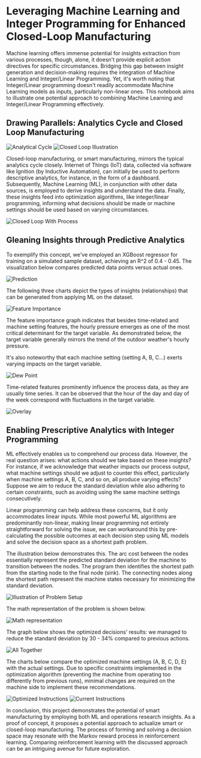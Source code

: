 # Leveraging Machine Learning and Integer Programming for Enhanced Closed-Loop Manufacturing

Machine learning offers immense potential for insights extraction from various processes, though, alone, it doesn't provide explicit action directives for specific circumstances. Bridging this gap between insight generation and decision-making requires the integration of Machine Learning and Integer/Linear Programming. Yet, it's worth noting that Integer/Linear programming doesn't readily accommodate Machine Learning models as inputs, particularly non-linear ones. This notebook aims to illustrate one potential approach to combining Machine Learning and Integer/Linear Programming effectively.

## Drawing Parallels: Analytics Cycle and Closed Loop Manufacturing

![Analytical Cycle](./resources/Analytics_cycle.png)
![Closed Loop Illustration](./resources/grantek.png)

Closed-loop manufacturing, or smart manufacturing, mirrors the typical analytics cycle closely. Internet of Things (IoT) data, collected via software like Ignition (by Inductive Automation), can initially be used to perform descriptive analytics, for instance, in the form of a dashboard. Subsequently, Machine Learning (ML), in conjunction with other data sources, is employed to derive insights and understand the data. Finally, these insights feed into optimization algorithms, like integer/linear programming, informing what decisions should be made or machine settings should be used based on varying circumstances.

![Closed Loop With Process](./resources/closed_loop_manufacturing.png)

## Gleaning Insights through Predictive Analytics
To exemplify this concept, we've employed an XGBoost regressor for training on a simulated sample dataset, achieving an R^2 of 0.4 - 0.45. The visualization below compares predicted data points versus actual ones.

![Prediction](./resources/Prediction.png)

The following three charts depict the types of insights (relationships) that can be generated from applying ML on the dataset.

![Feature Importance](./resources/Feature.png)

The feature importance graph indicates that besides time-related and machine setting features, the hourly pressure emerges as one of the most critical determinant for the target variable. As demonstrated below, the target variable generally mirrors the trend of the outdoor weather's hourly pressure.

It's also noteworthy that each machine setting (setting A, B, C…) exerts varying impacts on the target variable.

![Dew Point](./resources/Pressure.png)

Time-related features prominently influence the process data, as they are usually time series. It can be observed that the hour of the day and day of the week correspond with fluctuations in the target variable.

![Overlay](./resources/Overlay.png)

## Enabling Prescriptive Analytics with Integer Programming
ML effectively enables us to comprehend our process data. However, the real question arises: what actions should we take based on these insights? For instance, if we acknowledge that weather impacts our process output, what machine settings should we adjust to counter this effect, particularly when machine settings A, B, C, and so on, all produce varying effects? Suppose we aim to reduce the standard deviation while also adhering to certain constraints, such as avoiding using the same machine settings consecutively.

Linear programming can help address these concerns, but it only accommodates linear inputs. While most powerful ML algorithms are predominantly non-linear, making linear programming not entirely straightforward for solving the issue, we can workaround this by pre-calculating the possible outcomes at each decision step using ML models and solve the decision space as a shortest path problem. 

The illustration below demonstrates this. The arc cost between the nodes essentially represent the predicted standard deviation for the machine to transition between the nodes. The program then identifies the shortest path from the starting node to the final node (sink). The connecting nodes along the shortest path represent the machine states necessary for minimizing the standard deviation.

![Illustration of Problem Setup](./resources/Decision_Flow.png)

The math representation of the problem is shown below.

![Math representation](./resources/math.png)

The graph below shows the optimized decisions' results: we managed to reduce the standard deviation by 30 - 34% compared to previous actions.

![All Together](./resources/All_together.png)

The charts below compare the optimized machine settings (A, B, C, D, E) with the actual settings. Due to specific constraints implemented in the optimization algorithm (preventing the machine from operating too differently from previous runs), minimal changes are required on the machine side to implement these recommendations.

![Optimized Instructions](./resources/Optimized_Instructions.png)
![Current Instructions](./resources/Current_Instructions.png)

In conclusion, this project demonstrates the potential of smart manufacturing by employing both ML and operations research insights. As a proof of concept, it proposes a potential approach to actualize smart or closed-loop manufacturing. The process of forming and solving a decision space may resonate with the Markov reward process in reinforcement learning. Comparing reinforcement learning with the discussed approach can be an intriguing avenue for future exploration.

